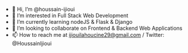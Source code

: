 - 👋 Hi, I’m @houssain-ijioui
- 👀 I’m interested in Full Stack Web Development
- 🌱 I’m currently learning nodeJS & Flask & Django
- 💞️ I’m looking to collaborate on Frontend & Backend Web Applications
- 📫 How to reach me at ijiouilahoucine29@gmail.com / Twitter: @HoussainIjioui

<!---
houssain-ijioui/houssain-ijioui is a ✨ special ✨ repository because its `README.md` (this file) appears on your GitHub profile.
You can click the Preview link to take a look at your changes.
--->
